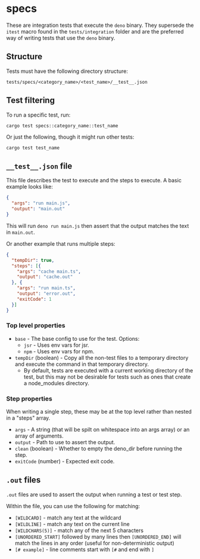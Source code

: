 # specs

These are integration tests that execute the `deno` binary. They supersede the
`itest` macro found in the `tests/integration` folder and are the preferred way
of writing tests that use the `deno` binary.

## Structure

Tests must have the following directory structure:

```
tests/specs/<category_name>/<test_name>/__test__.json
```

## Test filtering

To run a specific test, run:

```
cargo test specs::category_name::test_name
```

Or just the following, though it might run other tests:

```
cargo test test_name
```

## `__test__.json` file

This file describes the test to execute and the steps to execute. A basic
example looks like:

```json
{
  "args": "run main.js",
  "output": "main.out"
}
```

This will run `deno run main.js` then assert that the output matches the text in
`main.out`.

Or another example that runs multiple steps:

```json
{
  "tempDir": true,
  "steps": [{
    "args": "cache main.ts",
    "output": "cache.out"
  }, {
    "args": "run main.ts",
    "output": "error.out",
    "exitCode": 1
  }]
}
```

### Top level properties

- `base` - The base config to use for the test. Options:
  - `jsr` - Uses env vars for jsr.
  - `npm` - Uses env vars for npm.
- `tempDir` (boolean) - Copy all the non-test files to a temporary directory and
  execute the command in that temporary directory.
  - By default, tests are executed with a current working directory of the test,
    but this may not be desirable for tests such as ones that create a
    node_modules directory.

### Step properties

When writing a single step, these may be at the top level rather than nested in
a "steps" array.

- `args` - A string (that will be spilt on whitespace into an args array) or an
  array of arguments.
- `output` - Path to use to assert the output.
- `clean` (boolean) - Whether to empty the deno_dir before running the step.
- `exitCode` (number) - Expected exit code.

## `.out` files

`.out` files are used to assert the output when running a test or test step.

Within the file, you can use the following for matching:

- `[WILDCARD]` - match any text at the wildcard
- `[WILDLINE]` - match any text on the current line
- `[WILDCHARS(5)]` - match any of the next 5 characters
- `[UNORDERED_START]` followed by many lines then `[UNORDERED_END]` will match
  the lines in any order (useful for non-deterministic output)
- `[# example]` - line comments start with `[#` and end with `]`
